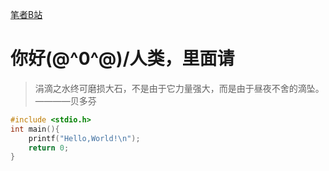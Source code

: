 [笔者B站](https://space.bilibili.com/1512804294)
# 你好\(@^0^@)/人类，里面请

> 涓滴之水终可磨损大石，不是由于它力量强大，而是由于昼夜不舍的滴坠。————贝多芬

```C++
#include <stdio.h>
int main(){
    printf("Hello,World!\n");
    return 0;
}
```

